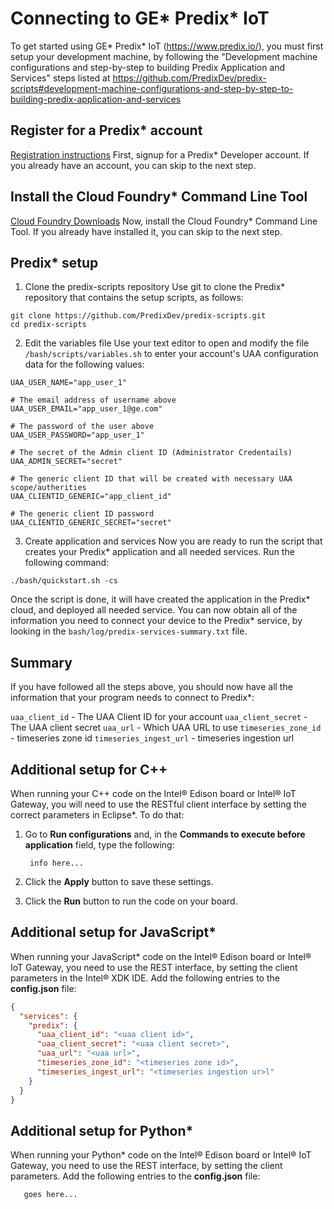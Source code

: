 # Connecting to GE\* Predix\* IoT

To get started using GE\* Predix\* IoT (https://www.predix.io/), you must first setup your development machine, by following the "Development machine configurations and step-by-step to building Predix Application and Services" steps listed at https://github.com/PredixDev/predix-scripts#development-machine-configurations-and-step-by-step-to-building-predix-application-and-services

## Register for a Predix\* account

[Registration instructions](https://docs.predix.io/en-US/content/platform/get_started/get_started_for_predix_developers/predix-development-environment-setup#task_a0b9d32e-24ff-4c84-a210-713527bce17c)
First, signup for a Predix\* Developer account. If you already have an account, you can skip to the next step.

## Install the Cloud Foundry\* Command Line Tool

[Cloud Foundry Downloads](https://github.com/cloudfoundry/cli#downloads)
Now, install the Cloud Foundry\* Command Line Tool. If you already have installed it, you can skip to the next step.

## Predix\* setup

1. Clone the predix-scripts repository
Use git to clone the Predix\* repository that contains the setup scripts, as follows:

```
git clone https://github.com/PredixDev/predix-scripts.git
cd predix-scripts
```

2. Edit the variables file
Use your text editor to open and modify the file `/bash/scripts/variables.sh` to enter your account's UAA configuration data for the following values:

```
UAA_USER_NAME="app_user_1"

# The email address of username above
UAA_USER_EMAIL="app_user_1@ge.com"

# The password of the user above
UAA_USER_PASSWORD="app_user_1"

# The secret of the Admin client ID (Administrator Credentails)
UAA_ADMIN_SECRET="secret"

# The generic client ID that will be created with necessary UAA scope/autherities
UAA_CLIENTID_GENERIC="app_client_id"

# The generic client ID password
UAA_CLIENTID_GENERIC_SECRET="secret"
```

3. Create application and services
Now you are ready to run the script that creates your Predix\* application and all needed services. Run the following command:

```
./bash/quickstart.sh -cs
```

Once the script is done, it will have created the application in the Predix\* cloud, and deployed all needed service. You can now obtain all of the information you need to connect your device to the Predix\* service, by looking in the `bash/log/predix-services-summary.txt` file.

## Summary

If you have followed all the steps above, you should now have all the information that your program needs to connect to Predix\*:

`uaa_client_id` - The UAA Client ID for your account
`uaa_client_secret` - The UAA client secret
`uaa_url` - Which UAA URL to use
`timeseries_zone_id` - timeseries zone id
`timeseries_ingest_url` - timeseries ingestion url

## Additional setup for C++

When running your C++ code on the Intel® Edison board or Intel® IoT Gateway, you will need to use the RESTful client interface by setting the correct parameters in Eclipse\*. To do that:

1. Go to **Run configurations** and, in the **Commands to execute before application** field, type the following:

        info here...

2. Click the **Apply** button to save these settings.
3. Click the **Run** button to run the code on your board.

## Additional setup for JavaScript\*

When running your JavaScript\* code on the Intel® Edison board or Intel® IoT Gateway, you need to use the REST interface, by setting the client parameters in the Intel® XDK IDE. Add the following entries to the **config.json** file:

```json
{
  "services": {
    "predix": {
      "uaa_client_id": "<uaa client id>",
      "uaa_client_secret": "<uaa client secret>",
      "uaa_url": "<uaa url>",
      "timeseries_zone_id": "<timeseries zone id>",
      "timeseries_ingest_url": "<timeseries ingestion ur>l"
    }
  }
}
```

## Additional setup for Python\*

When running your Python\* code on the Intel® Edison board or Intel® IoT Gateway, you need to use the REST interface, by setting the client parameters. Add the following entries to the **config.json** file:

       goes here...
